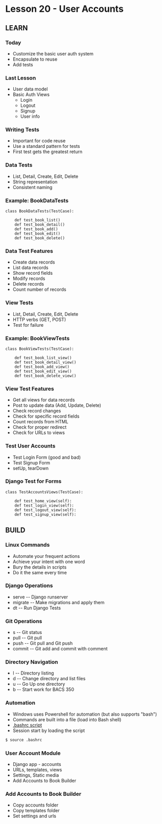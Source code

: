 # Lesson 20 - User Accounts

## LEARN

### Today
* Customize the basic user auth system
* Encapsulate to reuse
* Add tests


### Last Lesson
* User data model
* Basic Auth Views
    * Login
    * Logout
    * Signup
    * User info


### Writing Tests
* Important for code reuse
* Use a standard pattern for tests
* First test gets the greatest return


### Data Tests
* List, Detail, Create, Edit, Delete
* String representation
* Consistent naming


### Example: BookDataTests

    class BookDataTests(TestCase):

        def test_book_list()
        def test_book_detail()
        def test_book_add()
        def test_book_edit()
        def test_book_delete()


### Data Test Features
* Create data records
* List data records
* Show record fields
* Modify records
* Delete records
* Count number of records


### View Tests
* List, Detail, Create, Edit, Delete
* HTTP verbs (GET, POST)
* Test for failure


### Example: BookViewTests

    class BookViewTests(TestCase):

        def test_book_list_view()
        def test_book_detail_view()
        def test_book_add_view()
        def test_book_edit_view()
        def test_book_delete_view()


### View Test Features
* Get all views for data records
* Post to update data (Add, Update, Delete)
* Check record changes
* Check for specific record fields
* Count records from HTML
* Check for proper redirect
* Check for URLs to views


### Test User Accounts
* Test Login Form (good and bad)
* Test Signup Form
* setUp, tearDown


### Django Test for Forms

    class TestAccountsViews(TestCase):

        def test_home_view(self):
        def test_login_view(self):
        def test_logout_view(self):
        def test_signup_view(self):



## BUILD

### Linux Commands
* Automate your frequent actions
* Achieve your intent with one word
* Bury the details in scripts
* Do it the same every time


### Django Operations
* serve -- Django runserver
* migrate  -- Make migrations and apply them
* dt  -- Run Django Tests


### Git Operations
* s -- Git status
* pull -- Git pull
* push -- Git pull and Git push
* commit  -- Git add and commit with comment


### Directory Navigation
* l -- Directory listing
* d -- Change directory and list files
* u -- Go Up one directory
* b -- Start work for BACS 350


### Automation
* Windows uses Powershell for automation (but also supports "bash")
* Commands are built into a file (load into Bash shell)
* [.bashrc script](https://github.com/Mark-Seaman/BACS350/blob/main/.bashrc)
* Session start by loading the script

```bash
$ source .bashrc
```


### User Account Module
* Django app - accounts
* URLs, templates, views
* Settings, Static media
* Add Accounts to Book Builder


### Add Accounts to Book Builder
* Copy accounts folder
* Copy templates folder
* Set settings and urls

